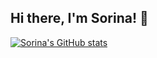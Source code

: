 ## Hi there, I'm Sorina! 👋

[![Sorina's GitHub stats](https://github-readme-stats.vercel.app/api?username=sorinaalexandraserban&show_icons=true&theme=onedark)](https://github.com/sorinaalexandraserban/github-readme-stats)
